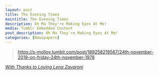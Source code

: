 ```yaml
---
layout: post
title: The Evening Times
maintitle: The Evening Times
description: Oh Ma They're Making Eyes At Me!
media: Tumblr Embedded Content
post_description: Oh Ma They're Making Eyes At Me!
categories: [Newspapers]
---
```


> <div class="tumblr-post" data-href="https://embed.tumblr.com/embed/post/EL5qzF68tHkfhqTj4tuwlw/189258219567" data-did="3d6bdf8b8894edf173578ff21b08b3478e3cf216"><a href="https://s-molloy.tumblr.com/post/189258219567/24th-november-2019-on-friday-24th-november-1978">https://s-molloy.tumblr.com/post/189258219567/24th-november-2019-on-friday-24th-november-1978</a></div>

<cite>[With Thanks to Loving Lena Zavaroni](https://s-molloy.tumblr.com/post/189258219567/24th-november-2019-on-friday-24th-november-1978)</cite>

<script async src="https://assets.tumblr.com/post.js"></script>

